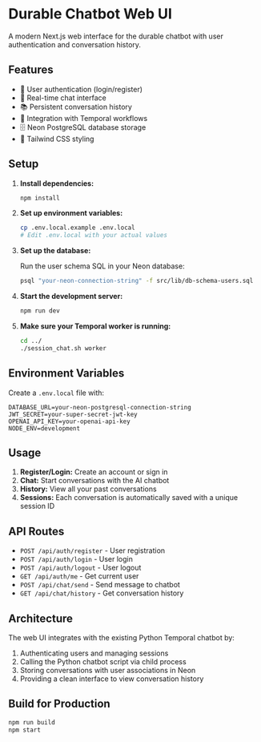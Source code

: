 # Durable Chatbot Web UI

A modern Next.js web interface for the durable chatbot with user authentication and conversation history.

## Features

- 🔐 User authentication (login/register)
- 💬 Real-time chat interface
- 📚 Persistent conversation history
- 🔄 Integration with Temporal workflows
- 🗄️ Neon PostgreSQL database storage
- 🎨 Tailwind CSS styling

## Setup

1. **Install dependencies:**
   ```bash
   npm install
   ```

2. **Set up environment variables:**
   ```bash
   cp .env.local.example .env.local
   # Edit .env.local with your actual values
   ```

3. **Set up the database:**
   
   Run the user schema SQL in your Neon database:
   ```bash
   psql "your-neon-connection-string" -f src/lib/db-schema-users.sql
   ```

4. **Start the development server:**
   ```bash
   npm run dev
   ```

5. **Make sure your Temporal worker is running:**
   ```bash
   cd ../
   ./session_chat.sh worker
   ```

## Environment Variables

Create a `.env.local` file with:

```env
DATABASE_URL=your-neon-postgresql-connection-string
JWT_SECRET=your-super-secret-jwt-key
OPENAI_API_KEY=your-openai-api-key
NODE_ENV=development
```

## Usage

1. **Register/Login:** Create an account or sign in
2. **Chat:** Start conversations with the AI chatbot
3. **History:** View all your past conversations
4. **Sessions:** Each conversation is automatically saved with a unique session ID

## API Routes

- `POST /api/auth/register` - User registration
- `POST /api/auth/login` - User login
- `POST /api/auth/logout` - User logout
- `GET /api/auth/me` - Get current user
- `POST /api/chat/send` - Send message to chatbot
- `GET /api/chat/history` - Get conversation history

## Architecture

The web UI integrates with the existing Python Temporal chatbot by:

1. Authenticating users and managing sessions
2. Calling the Python chatbot script via child process
3. Storing conversations with user associations in Neon
4. Providing a clean interface to view conversation history

## Build for Production

```bash
npm run build
npm start
```